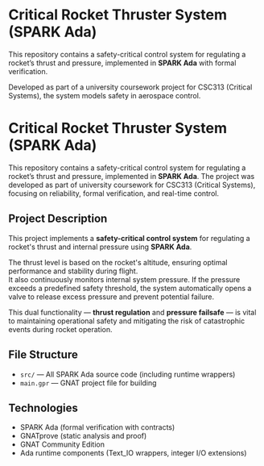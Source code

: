 # Critical Rocket Thruster System (SPARK Ada)

This repository contains a safety-critical control system for regulating a rocket’s thrust and pressure, implemented in **SPARK Ada** with formal verification.

Developed as part of a university coursework project for CSC313 (Critical Systems), the system models safety in aerospace control.


# Critical Rocket Thruster System (SPARK Ada)

This repository contains a safety-critical control system for regulating a rocket’s thrust and pressure, implemented in **SPARK Ada**. The project was developed as part of university coursework for CSC313 (Critical Systems), focusing on reliability, formal verification, and real-time control.


## Project Description

This project implements a **safety-critical control system** for regulating a rocket's thrust and internal pressure using **SPARK Ada**.

The thrust level is based on the rocket's altitude, ensuring optimal performance and stability during flight.  
It also continuously monitors internal system pressure. If the pressure exceeds a predefined safety threshold, the system automatically opens a valve to release excess pressure and prevent potential failure.

This dual functionality — **thrust regulation** and **pressure failsafe** — is vital to maintaining operational safety and mitigating the risk of catastrophic events during rocket operation.


## File Structure

- `src/` — All SPARK Ada source code (including runtime wrappers)
- `main.gpr` — GNAT project file for building

## Technologies

- SPARK Ada (formal verification with contracts)
- GNATprove (static analysis and proof)
- GNAT Community Edition
- Ada runtime components (Text_IO wrappers, integer I/O extensions)
